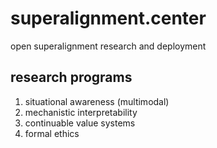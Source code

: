 # superalignment.center
open superalignment research and deployment

## research programs
1. situational awareness (multimodal)
2. mechanistic interpretability
3. continuable value systems
4. formal ethics
